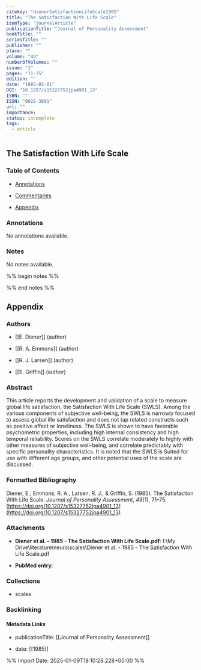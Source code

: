 ```yaml
---
citekey: "dienerSatisfactionLifeScale1985"
title: "The Satisfaction With Life Scale"
itemType: "journalArticle"
publicationTitle: "Journal of Personality Assessment"
bookTitle: ""
seriesTitle: ""
publisher: ""
place: ""
volume: "49"
numberOfVolumes: ""
issue: "1"
pages: "71-75"
edition: ""
date: "1985-02-01"
DOI: "10.1207/s15327752jpa4901_13"
ISBN: ""
ISSN: "0022-3891"
url: ""
importance: 
status: incomplete
tags:
  - article
---
```


## The Satisfaction With Life Scale

### Table of Contents

- [Annotations](#annotations)

+ [Commentaries](#commentaries)

- [Appendix](#appendix)

### Annotations


No annotations available.


### Notes


No notes available.


%% begin notes %%

<!-- Write your personal notes here -->

%% end notes %%

## Appendix

### Authors


- [[E. Diener]] (author)

- [[R. A. Emmons]] (author)

- [[R. J. Larsen]] (author)

- [[S. Griffin]] (author)



### Abstract

This article reports the development and validation of a scale to measure global life satisfaction, the Satisfaction With Life Scale (SWLS). Among the various components of subjective well-being, the SWLS is narrowly focused to assess global life satisfaction and does not tap related constructs such as positive affect or loneliness. The SWLS is shown to have favorable psychometric properties, including high internal consistency and high temporal reliability. Scores on the SWLS correlate moderately to highly with other measures of subjective well-being, and correlate predictably with specific personality characteristics. It is noted that the SWLS is Suited for use with different age groups, and other potential uses of the scale are discussed.


### Formatted Bibliography

Diener, E., Emmons, R. A., Larsen, R. J., & Griffin, S. (1985). The Satisfaction With Life Scale. _Journal of Personality Assessment_, _49_(1), 71–75. [https://doi.org/10.1207/s15327752jpa4901_13](https://doi.org/10.1207/s15327752jpa4901_13)




### Attachments


- **Diener et al. - 1985 - The Satisfaction With Life Scale.pdf**: I:\My Drive\literature\neuro\scales\Diener et al. - 1985 - The Satisfaction With Life Scale.pdf

- **PubMed entry**: 




### Collections


- scales





### Backlinking


#### Metadata Links


- publicationTitle: [[Journal of Personality Assessment]]




- date: [[1985]]





<!-- Any additional notes or comments -->


%% Import Date: 2025-01-09T18:10:28.228+00:00 %%
